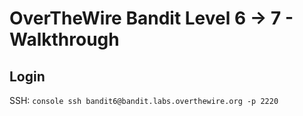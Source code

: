# OverTheWire Bandit Level 6 -> 7 - Walkthrough 

## Login 

SSH: ```console ssh bandit6@bandit.labs.overthewire.org -p 2220 ```


